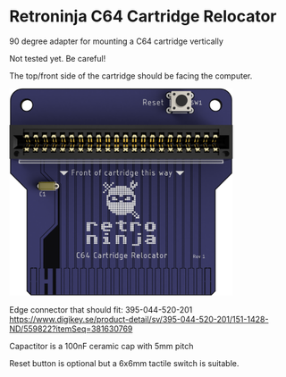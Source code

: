 # Retroninja C64 Cartridge Relocator
90 degree adapter for mounting a C64 cartridge vertically

Not tested yet. Be careful!

The top/front side of the cartridge should be facing the computer.

<img src="rev1/images/cartridge_relocator_render_top.png" alt="render" width="400"/>

Edge connector that should fit: ‎395-044-520-201‎	https://www.digikey.se/product-detail/sv/395-044-520-201/151-1428-ND/559822?itemSeq=381630769

Capactitor is a 100nF ceramic cap with 5mm pitch

Reset button is optional but a 6x6mm tactile switch is suitable.
